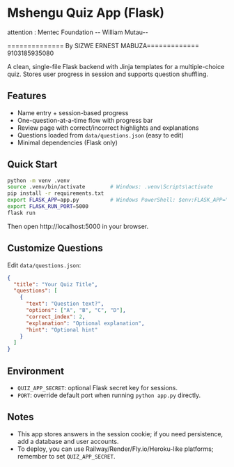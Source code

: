 # Mshengu Quiz App (Flask) 
attention : Mentec Foundation -- William Mutau--

============== By SIZWE ERNEST MABUZA=============
               9103185935080

A clean, single-file Flask backend with Jinja templates for a multiple-choice quiz. Stores user progress in session and supports question shuffling.

## Features
- Name entry + session-based progress
- One-question-at-a-time flow with progress bar
- Review page with correct/incorrect highlights and explanations
- Questions loaded from `data/questions.json` (easy to edit)
- Minimal dependencies (Flask only)

## Quick Start

```bash
python -m venv .venv
source .venv/bin/activate        # Windows: .venv\Scripts\activate
pip install -r requirements.txt
export FLASK_APP=app.py          # Windows PowerShell: $env:FLASK_APP="app.py"
export FLASK_RUN_PORT=5000
flask run
```

Then open http://localhost:5000 in your browser.

## Customize Questions
Edit `data/questions.json`:
```json
{
  "title": "Your Quiz Title",
  "questions": [
    {
      "text": "Question text?",
      "options": ["A", "B", "C", "D"],
      "correct_index": 2,
      "explanation": "Optional explanation",
      "hint": "Optional hint"
    }
  ]
}
```

## Environment
- `QUIZ_APP_SECRET`: optional Flask secret key for sessions.
- `PORT`: override default port when running `python app.py` directly.

## Notes
- This app stores answers in the session cookie; if you need persistence, add a database and user accounts.
- To deploy, you can use Railway/Render/Fly.io/Heroku-like platforms; remember to set `QUIZ_APP_SECRET`.